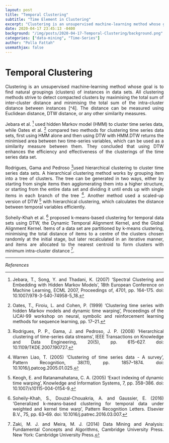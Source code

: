 ```yaml
---
layout: post
title: "Temporal Clustering"
subtitle: "Time Element in Clustering"
excerpt: "Clustering is an unsupervised machine-learning method whose goal is to find natural groupings (clusters) of instances in data sets."
date: 2020-04-17 23:45:13 -0400
background: "/img/posts/2020-04-17-Temporal-Clustering/background.png"
categories: ["data-mining", "Time-Series"]
author: "Polla Fattah"
usemathjax: false
---
```

<style>body p{text-align: justify}</style>


# Temporal Clustering

Clustering is an unsupervised machine-learning method whose goal is to find natural groupings (clusters) of instances in data sets. All clustering methods strive to detect compacted clusters by maximising the total sum of inter-cluster distance and minimising the total sum of the intra-cluster distance between instances [^4]. The distance can be measured using Euclidean distance, DTW distance, or any other similarity measures.

Jebara et al. [^2] used  hidden Markov model (HMM) to cluster time series data, while Oates et al. [^1] compared two methods for clustering time series data sets, first using HMM alone and then using DTW with HMM.DTW returns the minimised area between two time-series variables, which can be used as a similarity measure between them. They concluded that using DTW enhances the efficiency and effectiveness of the clusterings of the time series data set.

Rodrigues, Gama and Pedroso [^3]used hierarchical clustering to cluster time series data sets. A hierarchical clustering method works by grouping item into a tree of clusters. The tree can be generated in two ways, either by starting from single items then agglomerating them into a higher structure, or starting from the entire data set and dividing it until ends up with single items in each branch of the tree [^5]. Another method used a scaled-up version of DTW [^7] with hierarchical clustering, which calculates the distance between temporal variables efficiently.

Soheily-Khah et al. [^6] proposed k-means-based clustering for temporal data sets using DTW, the Dynamic Temporal Alignment Kernel, and the Global Alignment Kernel. Items of a data set are partitioned by k-means clustering, minimising the total distance of items to a centre of the clusters chosen randomly at the initial stage, but later recalculated in an iterative manner, and items are allocated to the nearest centroid to form clusters with minimum intra-cluster distance [^8].

---

_References_

[^1]: Oates, T., Firoiu, L. and Cohen, P. (1999) ‘Clustering time series with hidden Markov models and dynamic time warping’, Proceedings of the IJCAI-99 workshop on neural, symbolic and reinforcement learning methods for sequence learning, pp. 17–21.
[^2]: Jebara, T., Song, Y. and Thadani, K. (2007) ‘Spectral Clustering and Embedding with Hidden Markov Models’, 18th European Conference on Machine Learning, ECML 2007, Proceedings of, 4701, pp. 164–175. doi: 10.1007/978-3-540-74958-5_18.
[^3]: Rodrigues, P. P., Gama, J. and Pedroso, J. P. (2008) ‘Hierarchical clustering of time-series data streams’, IEEE Transactions on Knowledge and Data Engineering, 20(5), pp. 615–627. doi: 10.1109/TKDE.2007.190727.
[^41]: Esling, P. and Agon, C. (2012) ‘Time-series data mining’, ACM Computing Surveys (CSUR), 45(1), pp. 1–34. doi: 10.1145/2379776.2379788.
[^5]: Warren Liao, T. (2005) ‘Clustering of time series data - A survey’, Pattern Recognition, 38(11), pp. 1857–1874. doi: 10.1016/j.patcog.2005.01.025.
[^6]: Soheily-Khah, S., Douzal-Chouakria, A. and Gaussier, E. (2016) ‘Generalized k-means-based clustering for temporal data under weighted and kernel time warp’, Pattern Recognition Letters. Elsevier B.V., 75, pp. 63–69. doi: 10.1016/j.patrec.2016.03.007.
[^7]: Keogh, E. and Ratanamahatana, C. A. (2005) ‘Exact indexing of dynamic time warping’, Knowledge and Information Systems, 7, pp. 358–386. doi: 10.1007/s10115-004-0154-9.
[^8]: Zaki, M. J. and Meira, M. J. (2014) Data Mining and Analysis: Fundamental Concepts and Algorithms, Cambridge University Press. New York: Cambridge University Press.

[^1]: 
[^1]: 
[^1]: 
